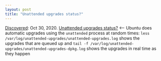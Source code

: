 ```yaml
---
layout: post
title: "Unattended upgrades status?"
---
```

[Discovered](http://rolandtanglao.com/2020/07/29/p1-blogthis-checkvist-list-links-to-blog/): Oct 30, 2020. [Unattended upgrades status?](https://askubuntu.com/questions/934807/unattended-upgrades-status) <-- Ubuntu does automatic upgrades using the `unattended` process at random times: `less /var/log/unattended-upgrades/unattended-upgrades.log` shows the upgrades that are queued up and  `tail -f /var/log/unattended-upgrades/unattended-upgrades-dpkg.log` shows the upgrades in real time as they happen
